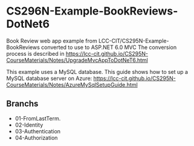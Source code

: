 # CS296N-Example-BookReviews-DotNet6
Book Review web app example from LCC-CIT/CS295N-Example-BookReviews converted to use to ASP.NET 6.0 MVC The conversion process is described in https://lcc-cit.github.io/CS295N-CourseMaterials/Notes/UpgradeMvcAppToDotNeT6.html

This example uses a MySQL database. This guide shows how to set up a MySQL database server on Azure: https://lcc-cit.github.io/CS295N-CourseMaterials/Notes/AzureMySqlSetupGuide.html

## Branchs
- 01-FromLastTerm.
- 02-Identity
- 03-Authentication
- 04-Authorization
